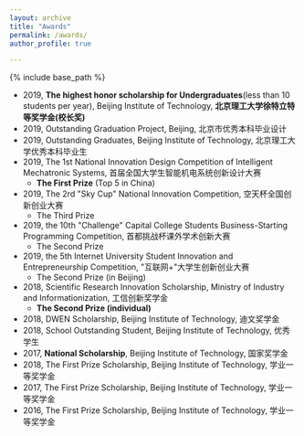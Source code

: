 ```yaml
---
layout: archive
title: "Awards"
permalink: /awards/
author_profile: true

---
```


{% include base_path %}


* 2019, **The highest honor scholarship for Undergraduates**(less than 10 students per year), Beijing Institute of Technology, **北京理工大学徐特立特等奖学金(校长奖)**
* 2019, Outstanding Graduation Project, Beijing, 北京市优秀本科毕业设计
* 2019, Outstanding Graduates, Beijing Institute of Technology, 北京理工大学优秀本科毕业生
* 2019, The 1st National Innovation Design Competition of Intelligent Mechatronic Systems, 首届全国大学生智能机电系统创新设计大赛
  * **The First Prize** (Top 5 in China)
* 2019, The 2rd "Sky Cup" National Innovation Competition, 空天杯全国创新创业大赛 
  * The Third Prize
* 2019, the 10th "Challenge" Capital College Students Business-Starting Programming Competition, 首都挑战杯课外学术创新大赛
  * The Second Prize
* 2019, the 5th Internet University Student Innovation and Entrepreneurship Competition, "互联网+"大学生创新创业大赛 
  * The Second Prize (in Beijing)
* 2018, Scientific Research Innovation Scholarship, Ministry of Industry and Informationization, 工信创新奖学金 
  * **The Second Prize (individual)**
* 2018, DWEN Scholarship, Beijing Institute of Technology, 迪文奖学金
* 2018, School Outstanding Student, Beijing Institute of Technology, 优秀学生 
* 2017, **National Scholarship**, Beijing Institute of Technology, 国家奖学金
* 2018, The First Prize Scholarship, Beijing Institute of Technology, 学业一等奖学金
* 2017, The First Prize Scholarship, Beijing Institute of Technology, 学业一等奖学金
* 2016, The First Prize Scholarship, Beijing Institute of Technology, 学业一等奖学金
